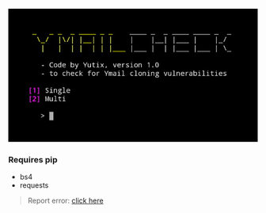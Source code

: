 ![Screencrot](.SSvalidyahoov1.0.jpg)
### Requires pip
- bs4
- requests

> Report error: [click here](https://github.com/Yutixcode/validyahoo/issues/new/choose)
